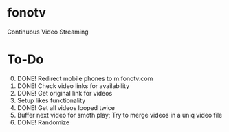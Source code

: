 # fonotv
Continuous Video Streaming

# To-Do
0. DONE! Redirect mobile phones to m.fonotv.com
1. DONE! Check video links for availability
2. DONE! Get original link for videos
3. Setup likes functionality
4. DONE! Get all videos looped twice
5. Buffer next video for smoth play; Try to merge videos in a uniq video file
6. DONE! Randomize

